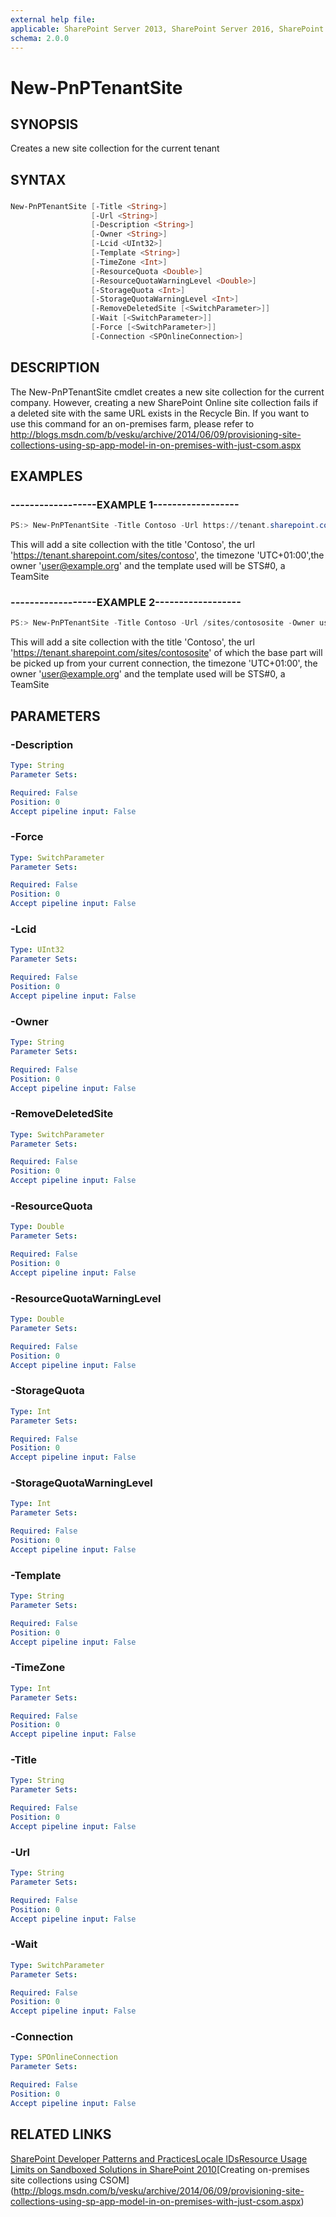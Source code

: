 ```yaml
---
external help file:
applicable: SharePoint Server 2013, SharePoint Server 2016, SharePoint Online
schema: 2.0.0
---
```

# New-PnPTenantSite

## SYNOPSIS
Creates a new site collection for the current tenant

## SYNTAX 

### 
```powershell
New-PnPTenantSite [-Title <String>]
                  [-Url <String>]
                  [-Description <String>]
                  [-Owner <String>]
                  [-Lcid <UInt32>]
                  [-Template <String>]
                  [-TimeZone <Int>]
                  [-ResourceQuota <Double>]
                  [-ResourceQuotaWarningLevel <Double>]
                  [-StorageQuota <Int>]
                  [-StorageQuotaWarningLevel <Int>]
                  [-RemoveDeletedSite [<SwitchParameter>]]
                  [-Wait [<SwitchParameter>]]
                  [-Force [<SwitchParameter>]]
                  [-Connection <SPOnlineConnection>]
```

## DESCRIPTION
The New-PnPTenantSite cmdlet creates a new site collection for the current company. However, creating a new SharePoint
Online site collection fails if a deleted site with the same URL exists in the Recycle Bin. If you want to use this command for an on-premises farm, please refer to http://blogs.msdn.com/b/vesku/archive/2014/06/09/provisioning-site-collections-using-sp-app-model-in-on-premises-with-just-csom.aspx 

## EXAMPLES

### ------------------EXAMPLE 1------------------
```powershell
PS:> New-PnPTenantSite -Title Contoso -Url https://tenant.sharepoint.com/sites/contoso -Owner user@example.org -TimeZone 4 -Template STS#0
```

This will add a site collection with the title 'Contoso', the url 'https://tenant.sharepoint.com/sites/contoso', the timezone 'UTC+01:00',the owner 'user@example.org' and the template used will be STS#0, a TeamSite

### ------------------EXAMPLE 2------------------
```powershell
PS:> New-PnPTenantSite -Title Contoso -Url /sites/contososite -Owner user@example.org -TimeZone 4 -Template STS#0
```

This will add a site collection with the title 'Contoso', the url 'https://tenant.sharepoint.com/sites/contososite' of which the base part will be picked up from your current connection, the timezone 'UTC+01:00', the owner 'user@example.org' and the template used will be STS#0, a TeamSite

## PARAMETERS

### -Description


```yaml
Type: String
Parameter Sets: 

Required: False
Position: 0
Accept pipeline input: False
```

### -Force


```yaml
Type: SwitchParameter
Parameter Sets: 

Required: False
Position: 0
Accept pipeline input: False
```

### -Lcid


```yaml
Type: UInt32
Parameter Sets: 

Required: False
Position: 0
Accept pipeline input: False
```

### -Owner


```yaml
Type: String
Parameter Sets: 

Required: False
Position: 0
Accept pipeline input: False
```

### -RemoveDeletedSite


```yaml
Type: SwitchParameter
Parameter Sets: 

Required: False
Position: 0
Accept pipeline input: False
```

### -ResourceQuota


```yaml
Type: Double
Parameter Sets: 

Required: False
Position: 0
Accept pipeline input: False
```

### -ResourceQuotaWarningLevel


```yaml
Type: Double
Parameter Sets: 

Required: False
Position: 0
Accept pipeline input: False
```

### -StorageQuota


```yaml
Type: Int
Parameter Sets: 

Required: False
Position: 0
Accept pipeline input: False
```

### -StorageQuotaWarningLevel


```yaml
Type: Int
Parameter Sets: 

Required: False
Position: 0
Accept pipeline input: False
```

### -Template


```yaml
Type: String
Parameter Sets: 

Required: False
Position: 0
Accept pipeline input: False
```

### -TimeZone


```yaml
Type: Int
Parameter Sets: 

Required: False
Position: 0
Accept pipeline input: False
```

### -Title


```yaml
Type: String
Parameter Sets: 

Required: False
Position: 0
Accept pipeline input: False
```

### -Url


```yaml
Type: String
Parameter Sets: 

Required: False
Position: 0
Accept pipeline input: False
```

### -Wait


```yaml
Type: SwitchParameter
Parameter Sets: 

Required: False
Position: 0
Accept pipeline input: False
```

### -Connection


```yaml
Type: SPOnlineConnection
Parameter Sets: 

Required: False
Position: 0
Accept pipeline input: False
```

## RELATED LINKS

[SharePoint Developer Patterns and Practices](http://aka.ms/sppnp)[Locale IDs](http://go.microsoft.com/fwlink/p/?LinkId=242911Id=242911)[Resource Usage Limits on Sandboxed Solutions in SharePoint 2010](http://msdn.microsoft.com/en-us/library/gg615462.aspx.)[Creating on-premises site collections using CSOM](http://blogs.msdn.com/b/vesku/archive/2014/06/09/provisioning-site-collections-using-sp-app-model-in-on-premises-with-just-csom.aspx)